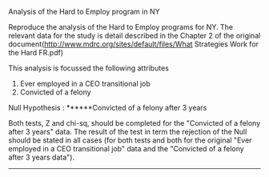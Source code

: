﻿Analysis of the Hard to Employ program in NY

Reproduce the analysis of the Hard to Employ programs for NY. The relevant data for the study is detail described in the Chapter 2 of the original document(http://www.mdrc.org/sites/default/files/What Strategies Work for the Hard FR.pdf)

This analysis is focussed the following attributes 

1. Ever employed in a CEO transitional job
2. Convicted of a felony

Null Hypothesis : ******Convicted of a felony after 3 years

Both tests, Z and chi-sq, should be completed for the "Convicted of a felony after 3 years" data.
The result of the test in term the rejection of the Null should be stated in all cases (for both tests and both for the original "Ever employed in a CEO transitional job" data and the "Convicted of a felony after 3 years data").

*****
